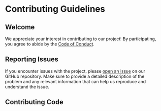 # Contributing Guidelines

## Welcome

We appreciate your interest in contributing to our project! By participating, you agree to abide by the [Code of Conduct](CODE_OF_CONDUCT.md).

## Reporting Issues

If you encounter issues with the project, please [open an issue](https://github.com/your-username/your-repo/issues) on our GitHub repository. Make sure to provide a detailed description of the problem and any relevant information that can help us reproduce and understand the issue.

## Contributing Code